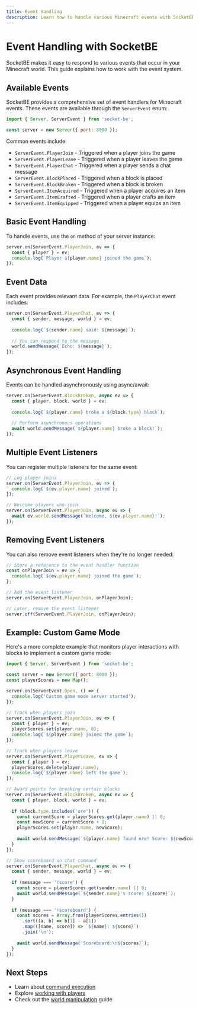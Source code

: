 ```yaml
---
title: Event Handling
description: Learn how to handle various Minecraft events with SocketBE
---
```


# Event Handling with SocketBE

SocketBE makes it easy to respond to various events that occur in your Minecraft world. This guide explains how to work with the event system.

## Available Events

SocketBE provides a comprehensive set of event handlers for Minecraft events. These events are available through the `ServerEvent` enum:

```js
import { Server, ServerEvent } from 'socket-be';

const server = new Server({ port: 8000 });
```

Common events include:

- `ServerEvent.PlayerJoin` - Triggered when a player joins the game
- `ServerEvent.PlayerLeave` - Triggered when a player leaves the game
- `ServerEvent.PlayerChat` - Triggered when a player sends a chat message
- `ServerEvent.BlockPlaced` - Triggered when a block is placed
- `ServerEvent.BlockBroken` - Triggered when a block is broken
- `ServerEvent.ItemAcquired` - Triggered when a player acquires an item
- `ServerEvent.ItemCrafted` - Triggered when a player crafts an item
- `ServerEvent.ItemEquipped` - Triggered when a player equips an item

## Basic Event Handling

To handle events, use the `on` method of your server instance:

```js
server.on(ServerEvent.PlayerJoin, ev => {
  const { player } = ev;
  console.log(`Player ${player.name} joined the game`);
});
```

## Event Data

Each event provides relevant data. For example, the `PlayerChat` event includes:

```js
server.on(ServerEvent.PlayerChat, ev => {
  const { sender, message, world } = ev;
  
  console.log(`${sender.name} said: ${message}`);
  
  // You can respond to the message
  world.sendMessage(`Echo: ${message}`);
});
```

## Asynchronous Event Handling

Events can be handled asynchronously using async/await:

```js
server.on(ServerEvent.BlockBroken, async ev => {
  const { player, block, world } = ev;
  
  console.log(`${player.name} broke a ${block.type} block`);
  
  // Perform asynchronous operations
  await world.sendMessage(`${player.name} broke a block!`);
});
```

## Multiple Event Listeners

You can register multiple listeners for the same event:

```js
// Log player joins
server.on(ServerEvent.PlayerJoin, ev => {
  console.log(`${ev.player.name} joined`);
});

// Welcome players who join
server.on(ServerEvent.PlayerJoin, async ev => {
  await ev.world.sendMessage(`Welcome, ${ev.player.name}!`);
});
```

## Removing Event Listeners

You can also remove event listeners when they're no longer needed:

```js
// Store a reference to the event handler function
const onPlayerJoin = ev => {
  console.log(`${ev.player.name} joined the game`);
};

// Add the event listener
server.on(ServerEvent.PlayerJoin, onPlayerJoin);

// Later, remove the event listener
server.off(ServerEvent.PlayerJoin, onPlayerJoin);
```

## Example: Custom Game Mode

Here's a more complete example that monitors player interactions with blocks to implement a custom game mode:

```js
import { Server, ServerEvent } from 'socket-be';

const server = new Server({ port: 8000 });
const playerScores = new Map();

server.on(ServerEvent.Open, () => {
  console.log('Custom game mode server started');
});

// Track when players join
server.on(ServerEvent.PlayerJoin, ev => {
  const { player } = ev;
  playerScores.set(player.name, 0);
  console.log(`${player.name} joined the game`);
});

// Track when players leave
server.on(ServerEvent.PlayerLeave, ev => {
  const { player } = ev;
  playerScores.delete(player.name);
  console.log(`${player.name} left the game`);
});

// Award points for breaking certain blocks
server.on(ServerEvent.BlockBroken, async ev => {
  const { player, block, world } = ev;
  
  if (block.type.includes('ore')) {
    const currentScore = playerScores.get(player.name) || 0;
    const newScore = currentScore + 1;
    playerScores.set(player.name, newScore);
    
    await world.sendMessage(`${player.name} found ore! Score: ${newScore}`);
  }
});

// Show scoreboard on chat command
server.on(ServerEvent.PlayerChat, async ev => {
  const { sender, message, world } = ev;
  
  if (message === '!score') {
    const score = playerScores.get(sender.name) || 0;
    await world.sendMessage(`${sender.name}'s score: ${score}`);
  }
  
  if (message === '!scoreboard') {
    const scores = Array.from(playerScores.entries())
      .sort((a, b) => b[1] - a[1])
      .map(([name, score]) => `${name}: ${score}`)
      .join('\n');
    
    await world.sendMessage(`Scoreboard:\n${scores}`);
  }
});
```

## Next Steps

- Learn about [command execution](/guides/command-execution/)
- Explore [working with players](/guides/player-management/)
- Check out the [world manipulation](/guides/world-manipulation/) guide
